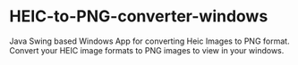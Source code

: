 # HEIC-to-PNG-converter-windows
Java Swing based Windows App for converting Heic Images to PNG format.
Convert your HEIC image formats to PNG images to view in your windows.
